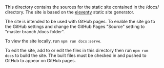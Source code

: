 This directory contains the sources for the static site contained in the /docs/ directory. The site is based on the [eleventy](11ty.dev) static site generator.

The site is intended to be used with GitHub pages. To enable the site go to the GitHub settings and change the GitHub Pages "Source" setting to "master branch /docs folder".

To view the site locally, run `npm run docs:serve`.

To edit the site, add to or edit the files in this directory then run `npm run docs` to build the site. The built files must be checked in and pushed to GitHub to appear on GitHub pages.
